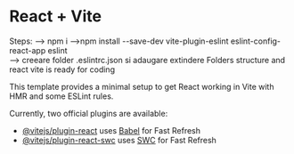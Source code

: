 # React + Vite
Steps:
  --> npm i
  -->npm install --save-dev vite-plugin-eslint eslint-config-react-app eslint  
  --> creeare folder .eslintrc.json si adaugare extindere
Folders structure and react vite is ready for coding



This template provides a minimal setup to get React working in Vite with HMR and some ESLint rules.

Currently, two official plugins are available:

- [@vitejs/plugin-react](https://github.com/vitejs/vite-plugin-react/blob/main/packages/plugin-react/README.md) uses [Babel](https://babeljs.io/) for Fast Refresh
- [@vitejs/plugin-react-swc](https://github.com/vitejs/vite-plugin-react-swc) uses [SWC](https://swc.rs/) for Fast Refresh
